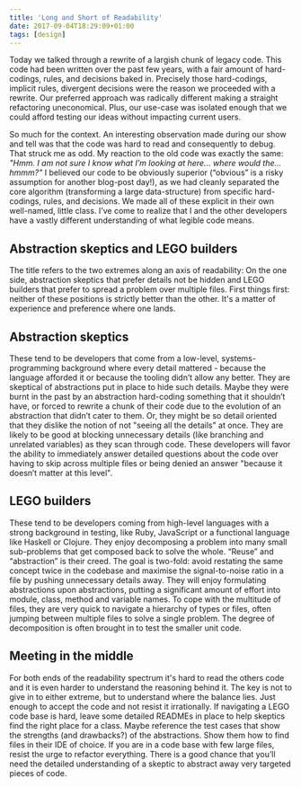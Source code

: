 ```yaml
---
title: 'Long and Short of Readability'
date: 2017-09-04T18:29:09+01:00
tags: [design]
---
```


Today we talked through a rewrite of a largish chunk of legacy code.
This code had been written over the past few years, with a fair amount of hard-codings, rules, and decisions baked in.
Precisely those hard-codings, implicit rules, divergent decisions were the reason we proceeded with a rewrite.
Our preferred approach was radically different making a straight refactoring uneconomical.
Plus, our use-case was isolated enough that we could afford testing our ideas without impacting current users.

<!--more-->

So much for the context.
An interesting observation made during our show and tell was that the code was hard to read and consequently to debug.
That struck me as odd.
My reaction to the old code was exactly the same: _"Hmm. I am not sure I know what I’m looking at here… where would the… hmmm?"_
I believed our code to be obviously superior (“obvious” is a risky assumption for another blog-post day!), as we had cleanly separated the core algorithm (transforming a large data-structure) from specific hard-codings, rules, and decisions.
We made all of these explicit in their own well-named, little class.
I’ve come to realize that I and the other developers have a vastly different understanding of what legible code means.

## Abstraction skeptics and LEGO builders

The title refers to the two extremes along an axis of readability: On the one side, abstraction skeptics that prefer details not be hidden and LEGO builders that prefer to spread a problem over multiple files.
First things first: neither of these positions is strictly better than the other. It's a matter of experience and preference where one lands.

## Abstraction skeptics

These tend to be developers that come from a low-level, systems-programming background where every detail mattered - because the language afforded it or because the tooling didn’t allow any better.
They are skeptical of abstractions put in place to hide such details.
Maybe they were burnt in the past by an abstraction hard-coding something that it shouldn’t have, or forced to rewrite a chunk of their code due to the evolution of an abstraction that didn’t cater to them.
Or, they might be so detail oriented that they dislike the notion of not "seeing all the details" at once.
They are likely to be good at blocking unnecessary details (like branching and unrelated variables) as they scan through code.
These developers will favor the ability to immediately answer detailed questions about the code over having to skip across multiple files or being denied an answer "because it doesn’t matter at this level".

## LEGO builders

These tend to be developers coming from high-level languages with a strong background in testing, like Ruby, JavaScript or a functional language like Haskell or Clojure.
They enjoy decomposing a problem into many small sub-problems that get composed back to solve the whole.
“Reuse” and “abstraction” is their creed.
The goal is two-fold: avoid restating the same concept twice in the codebase and maximise the signal-to-noise ratio in a file by pushing unnecessary details away.
They will enjoy formulating abstractions upon abstractions, putting a significant amount of effort into module, class, method and variable names.
To cope with the multitude of files, they are very quick to navigate a hierarchy of types or files, often jumping between multiple files to solve a single problem.
The degree of decomposition is often brought in to test the smaller unit code.

## Meeting in the middle

For both ends of the readability spectrum it's hard to read the others code and it is even harder to understand the reasoning behind it.
The key is not to give in to either extreme, but to understand where the balance lies.
Just enough to accept the code and not resist it irrationally.
If navigating a LEGO code base is hard, leave some detailed READMEs in place to help skeptics find the right place for a class.
Maybe reference the test cases that show the strengths (and drawbacks?) of the abstractions.
Show them how to find files in their IDE of choice.
If you are in a code base with few large files, resist the urge to refactor everything.
There is a good chance that you’ll need the detailed understanding of a skeptic to abstract away very targeted pieces of code.
